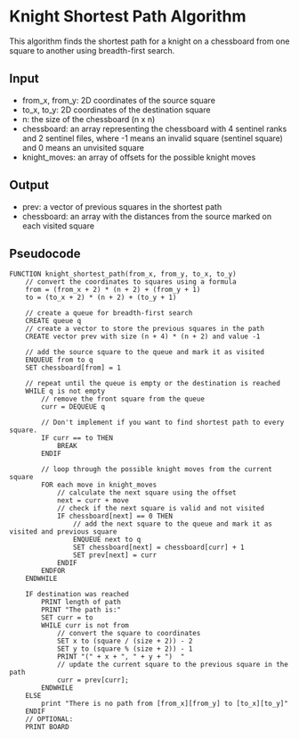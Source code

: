 # Knight Shortest Path Algorithm

This algorithm finds the shortest path for a knight on a chessboard from one square to another using breadth-first search.

## Input

- from_x, from_y: 2D coordinates of the source square
- to_x, to_y: 2D coordinates of the destination square
- n: the size of the chessboard (n x n)
- chessboard: an array representing the chessboard with 4 sentinel ranks and 2 sentinel files, where -1 means an invalid square (sentinel square) and 0 means an unvisited square
- knight_moves: an array of offsets for the possible knight moves

## Output
- prev: a vector of previous squares in the shortest path
- chessboard: an array with the distances from the source marked on each visited square

## Pseudocode

```pseudocode
FUNCTION knight_shortest_path(from_x, from_y, to_x, to_y)
    // convert the coordinates to squares using a formula
    from = (from_x + 2) * (n + 2) + (from_y + 1)
    to = (to_x + 2) * (n + 2) + (to_y + 1)

    // create a queue for breadth-first search
    CREATE queue q
    // create a vector to store the previous squares in the path
    CREATE vector prev with size (n + 4) * (n + 2) and value -1

    // add the source square to the queue and mark it as visited
    ENQUEUE from to q
    SET chessboard[from] = 1

    // repeat until the queue is empty or the destination is reached
    WHILE q is not empty
        // remove the front square from the queue
        curr = DEQUEUE q

        // Don't implement if you want to find shortest path to every square.
        IF curr == to THEN
            BREAK
        ENDIF

        // loop through the possible knight moves from the current square
        FOR each move in knight_moves
            // calculate the next square using the offset
            next = curr + move
            // check if the next square is valid and not visited
            IF chessboard[next] == 0 THEN
                // add the next square to the queue and mark it as visited and previous square
                ENQUEUE next to q
                SET chessboard[next] = chessboard[curr] + 1
                SET prev[next] = curr
            ENDIF
        ENDFOR
    ENDWHILE

    IF destination was reached
        PRINT length of path
        PRINT "The path is:"
        SET curr = to
        WHILE curr is not from
            // convert the square to coordinates
            SET x to (square / (size + 2)) - 2
            SET y to (square % (size + 2)) - 1
            PRINT "(" + x + ", " + y + ")  "
            // update the current square to the previous square in the path
            curr = prev[curr];
        ENDWHILE
    ELSE
        print "There is no path from [from_x][from_y] to [to_x][to_y]"
    ENDIF
    // OPTIONAL:
    PRINT BOARD